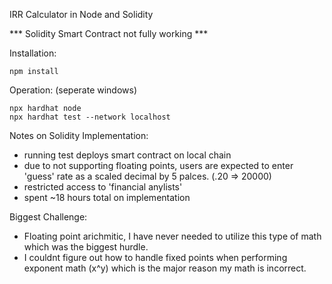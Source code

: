 IRR Calculator in Node and Solidity

*** Solidity Smart Contract not fully working ***


Installation:
```
npm install
```
Operation: (seperate windows)
```
npx hardhat node
npx hardhat test --network localhost
```



Notes on Solidity Implementation:
- running test deploys smart contract on local chain
- due to not supporting floating points, users are expected to enter  'guess' rate as a scaled decimal by 5 palces. (.20 => 20000)
- restricted access to 'financial anylists'
- spent ~18 hours total on implementation

Biggest Challenge:
- Floating point arichmitic, I have never needed to utilize this type of math which was the biggest hurdle.
- I couldnt figure out how to handle fixed points when performing exponent math (x^y) which is the major reason my math is incorrect.
